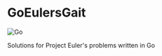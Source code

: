 # GoEulersGait
![Go](https://github.com/putko/GoEulersGait/workflows/Go/badge.svg)

Solutions for Project Euler's problems written in Go

